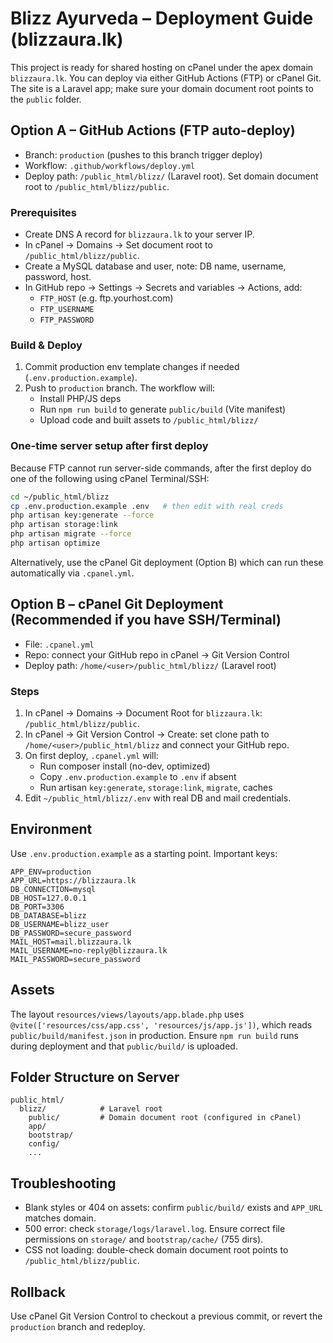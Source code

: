 # Blizz Ayurveda – Deployment Guide (blizzaura.lk)

This project is ready for shared hosting on cPanel under the apex domain `blizzaura.lk`. You can deploy via either GitHub Actions (FTP) or cPanel Git. The site is a Laravel app; make sure your domain document root points to the `public` folder.

## Option A – GitHub Actions (FTP auto-deploy)

- Branch: `production` (pushes to this branch trigger deploy)
- Workflow: `.github/workflows/deploy.yml`
- Deploy path: `/public_html/blizz/` (Laravel root). Set domain document root to `/public_html/blizz/public`.

### Prerequisites
- Create DNS A record for `blizzaura.lk` to your server IP.
- In cPanel → Domains → Set document root to `/public_html/blizz/public`.
- Create a MySQL database and user, note: DB name, username, password, host.
- In GitHub repo → Settings → Secrets and variables → Actions, add:
  - `FTP_HOST` (e.g. ftp.yourhost.com)
  - `FTP_USERNAME`
  - `FTP_PASSWORD`

### Build & Deploy
1. Commit production env template changes if needed (`.env.production.example`).
2. Push to `production` branch. The workflow will:
   - Install PHP/JS deps
   - Run `npm run build` to generate `public/build` (Vite manifest)
   - Upload code and built assets to `/public_html/blizz/`

### One-time server setup after first deploy
Because FTP cannot run server-side commands, after the first deploy do one of the following using cPanel Terminal/SSH:

```bash
cd ~/public_html/blizz
cp .env.production.example .env   # then edit with real creds
php artisan key:generate --force
php artisan storage:link
php artisan migrate --force
php artisan optimize
```

Alternatively, use the cPanel Git deployment (Option B) which can run these automatically via `.cpanel.yml`.

## Option B – cPanel Git Deployment (Recommended if you have SSH/Terminal)

- File: `.cpanel.yml`
- Repo: connect your GitHub repo in cPanel → Git Version Control
- Deploy path: `/home/<user>/public_html/blizz/` (Laravel root)

### Steps
1. In cPanel → Domains → Document Root for `blizzaura.lk`: `/public_html/blizz/public`.
2. In cPanel → Git Version Control → Create: set clone path to `/home/<user>/public_html/blizz` and connect your GitHub repo.
3. On first deploy, `.cpanel.yml` will:
   - Run composer install (no-dev, optimized)
   - Copy `.env.production.example` to `.env` if absent
   - Run artisan `key:generate`, `storage:link`, `migrate`, caches
4. Edit `~/public_html/blizz/.env` with real DB and mail credentials.

## Environment
Use `.env.production.example` as a starting point. Important keys:

```
APP_ENV=production
APP_URL=https://blizzaura.lk
DB_CONNECTION=mysql
DB_HOST=127.0.0.1
DB_PORT=3306
DB_DATABASE=blizz
DB_USERNAME=blizz_user
DB_PASSWORD=secure_password
MAIL_HOST=mail.blizzaura.lk
MAIL_USERNAME=no-reply@blizzaura.lk
MAIL_PASSWORD=secure_password
```

## Assets
The layout `resources/views/layouts/app.blade.php` uses `@vite(['resources/css/app.css', 'resources/js/app.js'])`, which reads `public/build/manifest.json` in production. Ensure `npm run build` runs during deployment and that `public/build/` is uploaded.

## Folder Structure on Server
```
public_html/
  blizz/            # Laravel root
    public/         # Domain document root (configured in cPanel)
    app/
    bootstrap/
    config/
    ...
```

## Troubleshooting
- Blank styles or 404 on assets: confirm `public/build/` exists and `APP_URL` matches domain.
- 500 error: check `storage/logs/laravel.log`. Ensure correct file permissions on `storage/` and `bootstrap/cache/` (755 dirs).
- CSS not loading: double-check domain document root points to `/public_html/blizz/public`.

## Rollback
Use cPanel Git Version Control to checkout a previous commit, or revert the `production` branch and redeploy.
